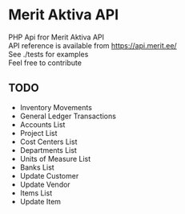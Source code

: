 # Merit Aktiva API
PHP Api fror Merit Aktiva API  
API reference is available from https://api.merit.ee/    
See ./tests for examples  
Feel free to contribute

## TODO
* Inventory Movements
* General Ledger Transactions
* Accounts List
* Project List
* Cost Centers List
* Departments List
* Units of Measure List
* Banks List
* Update Customer
* Update Vendor
* Items List
* Update Item



